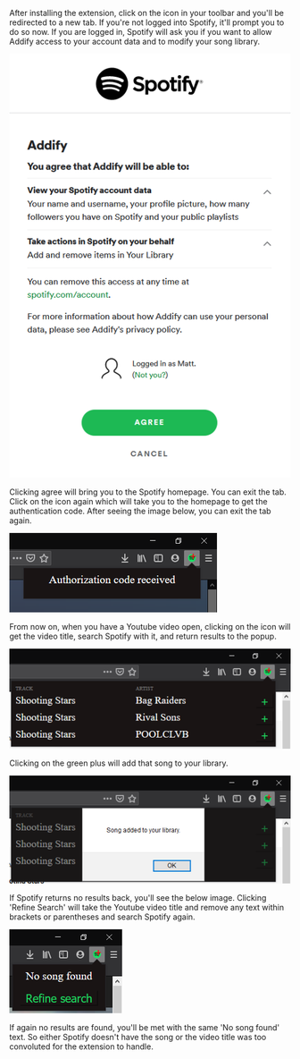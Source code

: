 After installing the extension, click on the icon in your toolbar and you'll be redirected to a new tab. If you're not logged into Spotify, it'll
prompt you to do so now. If you are logged in, Spotify will ask you if you want to allow Addify access to your account data and to modify your song library.

![](images/allow-access.png)

Clicking agree will bring you to the Spotify homepage. You can exit the tab. Click on the icon again which will take you to the homepage to get the authentication code. After seeing the image below, you can exit the tab again.

![](images/auth-code-received.png)

From now on, when you have a Youtube video open, clicking on the icon will get the video title, search Spotify with it,
and return results to the popup.

![](images/search-results.png)

Clicking on the green plus will add that song to your library.

![](images/song-added.png)

If Spotify returns no results back, you'll see the below image. Clicking 'Refine Search'
will take the Youtube video title and remove any text within brackets or parentheses and search Spotify again.

![](images/no-song-found.png)

If again no results are found, you'll be met with the same 'No song found' text. So either Spotify doesn't have the song or the video title was too convoluted for the extension to handle.
